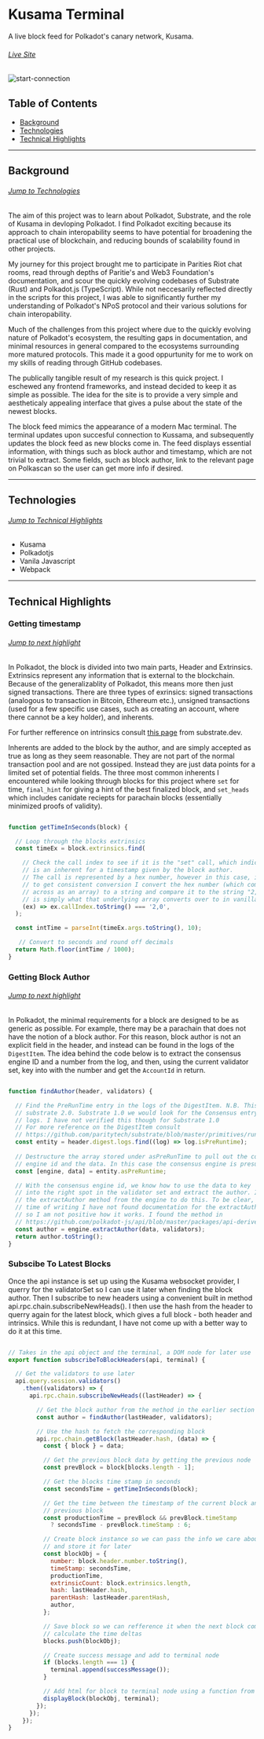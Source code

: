 # Kusama Terminal

A live block feed for Polkadot's canary network, Kusama.

###### [Live Site](https://emostov.github.io/kusama-terminal/dist/)

![start-connection](src/connect-original-long.gif "Start Connection")

## Table of Contents

* [Background](#background)
* [Technologies](#technologies)
* [Technical Highlights](#technical-highligths)

---

## Background

###### [Jump to Technologies](#technologies)

The aim of this project was to learn about Polkadot, Substrate, and the role of Kusama in devloping Polkadot. I find Polkadot exciting because its approach to chain interopability seems to have potential for broadening the practical use of blockchain, and reducing bounds of scalability found in other projects.

My journey for this project brought me to participate in Parities Riot chat rooms, read through depths of Paritie's and Web3 Foundation's documentation, and scour the quickly evolving codebases of Substrate (Rust) and Polkadot.js (TypeScript). While not neccesarily reflected directly in the scripts for this project, I was able to significantly further my understanding of Polkadot's NPoS protocol and their various solutions for chain interopability.

Much of the challenges from this project where due to the quickly evolving nature of Polkadot's ecosystem, the resulting gaps in documentation, and minimal resources in general compared to the ecosystems surrounding more matured protocols. This made it a good oppurtunity for me to work on my skills of reading through GitHub codebases.

The publically tangible result of my research is this quick project. I eschewed any frontend frameworks, and instead decided to keep it as simple as possible. The idea for the site is to provide a very simple and aestheticaly appealing interface that gives a pulse about the state of the newest blocks.

The block feed mimics the appearance of a modern Mac terminal. The terminal updates upon succesful connection to Kussama, and subsequently updates the block feed as new blocks come in. The feed displays essential information, with things such as block author and timestamp, which are not trivial to extract. Some fields, such as block author, link to the relevant page on Polkascan so the user can get more info if desired.

---

## Technologies

###### [Jump to Technical Highlights](#technical-highlights)

* Kusama
* Polkadotjs
* Vanila Javascript
* Webpack

---

## Technical Highlights

### Getting timestamp

###### [Jump to next highlight](#getting-block-author)

In Polkadot, the block is divided into two main parts, Header and Extrinsics. Extrinsics represent any information that is external to the blockchain. Because of the generalizablity of Polkadot, this means more then just signed transactions. There are three types of exrinsics: signed transactions (analogous to transaction in Bitcoin, Ethereum etc.), unsigned transactions (used for a few specific use cases, such as creating an account, where there cannot be a key holder), and inherents.

For further refference on intrinsics consult [this page](https://substrate.dev/docs/en/next/conceptual/node/extrinsics) from substrate.dev.

Inherents are added to the block by the author, and are simply accepted as true as long as they seem reasonable. They are not part of the normal transaction pool and are not gossiped. Instead they are just data points for a limited set of potential fields. The three most common inherents I encountered while looking through blocks for this project where ```set``` for time, ```final_hint``` for giving a hint of the best finalized block, and ```set_heads``` which includes canidate reciepts for parachain blocks (essentially minimized proofs of validity).

```javascript

function getTimeInSeconds(block) {

  // Loop through the blocks extrinsics
  const timeEx = block.extrinsics.find(

    // Check the call index to see if it is the "set" call, which indicates it
    // is an inherent for a timestamp given by the block author.
    // The call is represented by a hex number, however in this case, in order
    // to get consistent conversion I convert the hex number (which comes
    // across as an array) to a string and compare it to the string "2,0", which
    // is simply what that underlying array converts over to in vanilla js.
    (ex) => ex.callIndex.toString() === '2,0',
  );

  const intTime = parseInt(timeEx.args.toString(), 10);

   // Convert to seconds and round off decimals
  return Math.floor(intTime / 1000);
}

```

### Getting Block Author

###### [Jump to next highlight](#subscibe-to-latest-blocks)

In Polkadot, the minimal requirements for a block are designed to be as generic as possible. For example, there may be a parachain that does not have the notion of a block author. For this reason, block author is not an explicit field in the header, and instead can be found in the logs of the ```DigestItem```. The idea behind the code below is to extract the consensus engine ID and a number from the log, and then, using the current validator set, key into with the number and get the ```AccountId``` in return.

```javascript

function findAuthor(header, validators) {

  // Find the PreRunTime entry in the logs of the DigestItem. N.B. This is for
  // substrate 2.0. Substrate 1.0 we would look for the Consensus entry in the
  // logs. I have not verified this though for Substrate 1.0
  // For more reference on the DigestItem consult
  // https://github.com/paritytech/substrate/blob/master/primitives/runtime/src/generic/digest.rs
  const entity = header.digest.logs.find((log) => log.isPreRuntime);
  
  // Destructure the array stored under asPreRunTime to pull out the consensus
  // engine id and the data. In this case the consensus engine is presumably BABE
  const [engine, data] = entity.asPreRuntime;

  // With the consensus engine id, we know how to use the data to key
  // into the right spot in the validator set and extract the author. I rely on
  // the extractAuthor method from the engine to do this. To be clear, at the
  // time of writing I have not found documentation for the extractAuthor method
  // so I am not positive how it works. I found the method in
  // https://github.com/polkadot-js/api/blob/master/packages/api-derive/src/type/HeaderExtended.ts
  const author = engine.extractAuthor(data, validators);
  return author.toString();
}

```

### Subscibe To Latest Blocks

Once the api instance is set up using the Kusama websocket provider, I querry for the validatorSet so I can use it later when finding the block author. Then I subscribe to new headers using a convenient built in method api.rpc.chain.subscribeNewHeads(). I then use the hash from the header to querry again for the latest block, which gives a full block - both header and intrinsics. While this is redundant, I have not come up with a better way to do it at this time.

```javascript

// Takes in the api object and the terminal, a DOM node for later use
export function subscribeToBlockHeaders(api, terminal) {

  // Get the validators to use later
  api.query.session.validators()
    .then((validators) => {
      api.rpc.chain.subscribeNewHeads((lastHeader) => {

        // Get the block author from the method in the earlier section
        const author = findAuthor(lastHeader, validators);

        // Use the hash to fetch the corresponding block
        api.rpc.chain.getBlock(lastHeader.hash, (data) => {
          const { block } = data;

          // Get the previous block data by getting the previous node
          const prevBlock = block[blocks.length - 1];

          // Get the blocks time stamp in seconds
          const secondsTime = getTimeInSeconds(block);

          // Get the time between the timestamp of the current block and the
          // previous block
          const productionTime = prevBlock && prevBlock.timeStamp
            ? secondsTime - prevBlock.timeStamp : 6;

          // Create block instance so we can pass the info we care about around
          // and store it for later
          const blockObj = {
            number: block.header.number.toString(),
            timeStamp: secondsTime,
            productionTime,
            extrinsicCount: block.extrinsics.length,
            hash: lastHeader.hash,
            parentHash: lastHeader.parentHash,
            author,
          };

          // Save block so we can refference it when the next block comes to
          // calculate the time deltas
          blocks.push(blockObj);

          // Create success message and add to terminal node
          if (blocks.length === 1) {
            terminal.append(successMessage());
          }

          // Add html for block to terminal node using a function from utils.js
          displayBlock(blockObj, terminal);
        });
      });
    });
}

```
